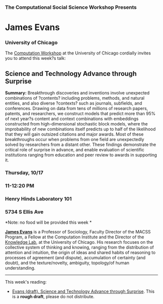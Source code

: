 ### The Computational Social Science Workshop Presents

# James Evans 
### University of Chicago


The [Computation Workshop](https://macss.uchicago.edu/content/computation-workshop) at the University of Chicago cordially invites you to attend this week?s talk:

## Science and Technology Advance through Surprise

**Summary:** Breakthrough discoveries and inventions involve unexpected combinations of ?contents? including problems, methods, and natural entities, and also diverse ?contexts? such as journals, subfields, and conferences. Drawing on data from tens of millions of research papers, patents, and researchers, we construct models that predict more than 95\% of next year?s content and context combinations with embeddings constructed from high-dimensional stochastic block models, where the improbability of new combinations itself predicts up to half of the likelihood that they will gain outsized citations and major awards. Most of these breakthroughs occur when problems from one field are unexpectedly solved by researchers from a distant other. These findings demonstrate the critical role of surprise in advance, and enable evaluation of scientific institutions ranging from education and peer review to awards in supporting it.

### Thursday, 10/17
### 11-12:20 PM 
### Henry Hinds Laboratory 101
### 5734 S Ellis Ave

*Note: no food will be provided this week *

[**James Evans**](https://macss.uchicago.edu/directory/james-evans) is a Professor of Sociology, Faculty Director of the MACSS Program, a Fellow at the Computation Institute and the Director of the [Knowledge Lab](http://knowledgelab.org), at the University of Chicago. His research focuses on the collective system of thinking and knowing, ranging from the distribution of attention and intuition, the origin of ideas and shared habits of reasoning to processes of agreement (and dispute), accumulation of certainty (and doubt), and the texture/novelty, ambiguity, topology/of human understanding.

---

This week's reading:
-  [Evans (draft). Science and Technology Advance through Surprise](https://github.com/uchicago-computation-workshop/Fall2019/blob/master/10-17_Evans/Evans%E2%80%94Advance_Through_Surprise.pdf). This is a **rough draft**, please do not distribute.

